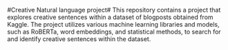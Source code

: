 #Creative Natural language project#
This repository contains a project that explores creative sentences within a dataset of blogposts obtained from Kaggle. 
The project utilizes various machine learning libraries and models, such as RoBERTa, word embeddings, and statistical methods, 
to search for and identify creative sentences within the dataset.
